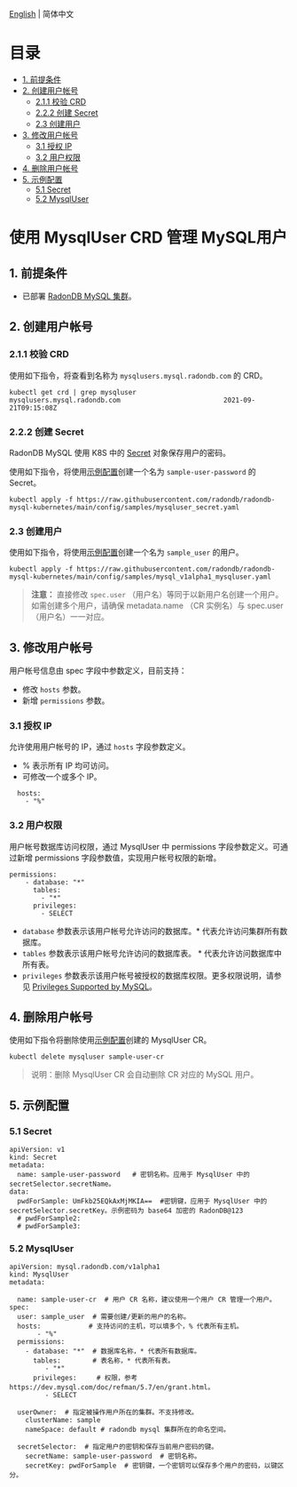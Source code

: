 [English](../en-us/mgt_mysqlusser.md) | 简体中文

目录
==========
   * [1. 前提条件](#1.-前提条件)
   * [2. 创建用户帐号](#2.-创建用户帐号)
      * [2.1.1 校验 CRD](#2.1.1-校验-CRD)
      * [2.2.2 创建 Secret](#2.2.2-创建-Secret)
      * [2.3 创建用户](#2.3-创建用户)
   * [3. 修改用户帐号](#3.-修改用户帐号)
      * [3.1 授权 IP](#3.1-授权-IP)
      * [3.2 用户权限](#3.2-用户权限)
   * [4. 删除用户帐号](#4.-删除用户帐号)
   * [5. 示例配置](#5.-示例配置)
      * [5.1 Secret](#5.1-Secret)
      * [5.2 MysqlUser](#5.2-MysqlUser)

# 使用 MysqlUser CRD 管理 MySQL用户

##  1. 前提条件

* 已部署 [RadonDB MySQL 集群](kubernetes/deploy_radondb-mysql_operator_on_k8s.md)。

##  2. 创建用户帐号

###  2.1.1 校验 CRD

使用如下指令，将查看到名称为 `mysqlusers.mysql.radondb.com` 的 CRD。

```plain
kubectl get crd | grep mysqluser
mysqlusers.mysql.radondb.com                          2021-09-21T09:15:08Z
```

###  2.2.2 创建 Secret

RadonDB MySQL 使用 K8S 中的 [Secret](https://kubernetes.io/docs/concepts/configuration/secret/) 对象保存用户的密码。

使用如下指令，将使用[示例配置](#Secret)创建一个名为 `sample-user-password` 的 Secret。

```plain
kubectl apply -f https://raw.githubusercontent.com/radondb/radondb-mysql-kubernetes/main/config/samples/mysqluser_secret.yaml
```

###  2.3 创建用户

使用如下指令，将使用[示例配置](#MysqlUser)创建一个名为 `sample_user` 的用户。

```plain
kubectl apply -f https://raw.githubusercontent.com/radondb/radondb-mysql-kubernetes/main/config/samples/mysql_v1alpha1_mysqluser.yaml 
```

> **注意：** 直接修改 `spec.user` （用户名）等同于以新用户名创建一个用户。如需创建多个用户，请确保 metadata.name （CR 实例名）与 spec.user（用户名）一一对应。

##  3. 修改用户帐号

用户帐号信息由 spec 字段中参数定义，目前支持：

* 修改 `hosts` 参数。
* 新增 `permissions` 参数。

###  3.1 授权 IP

允许使用用户帐号的 IP，通过 `hosts` 字段参数定义。

* % 表示所有 IP 均可访问。
* 可修改一个或多个 IP。

```plain
  hosts: 
    - "%"
```

###  3.2 用户权限

用户帐号数据库访问权限，通过 MysqlUser 中 permissions 字段参数定义。可通过新增 permissions 字段参数值，实现用户帐号权限的新增。

```plain
permissions:
    - database: "*"
      tables:
        - "*"
      privileges:
        - SELECT
```

* `database`  参数表示该用户帐号允许访问的数据库。* 代表允许访问集群所有数据库。
* `tables`  参数表示该用户帐号允许访问的数据库表。 * 代表允许访问数据库中所有表。
* `privileges`  参数表示该用户帐号被授权的数据库权限。更多权限说明，请参见 [Privileges Supported by MySQL](https://dev.mysql.com/doc/refman/5.7/en/grant.html)。

##  4. 删除用户帐号

使用如下指令将删除使用[示例配置](#MysqlUser)创建的 MysqlUser CR。

```plain
kubectl delete mysqluser sample-user-cr
```

>说明：删除 MysqlUser CR 会自动删除 CR 对应的 MySQL 用户。

##  5. 示例配置

###  5.1 Secret

```plain
apiVersion: v1
kind: Secret
metadata:
  name: sample-user-password   # 密钥名称。应用于 MysqlUser 中的 secretSelector.secretName。  
data:
  pwdForSample: UmFkb25EQkAxMjMKIA==  #密钥键，应用于 MysqlUser 中的 secretSelector.secretKey。示例密码为 base64 加密的 RadonDB@123
  # pwdForSample2:
  # pwdForSample3:
```

###  5.2 MysqlUser

```plain
apiVersion: mysql.radondb.com/v1alpha1
kind: MysqlUser
metadata:
 
  name: sample-user-cr  # 用户 CR 名称，建议使用一个用户 CR 管理一个用户。
spec:
  user: sample_user  # 需要创建/更新的用户的名称。
  hosts:            # 支持访问的主机，可以填多个，% 代表所有主机。 
       - "%"
  permissions:
    - database: "*"  # 数据库名称，* 代表所有数据库。 
      tables:        # 表名称，* 代表所有表。
         - "*"
      privileges:     # 权限，参考 https://dev.mysql.com/doc/refman/5.7/en/grant.html。
         - SELECT
  
  userOwner:  # 指定被操作用户所在的集群。不支持修改。  
    clusterName: sample
    nameSpace: default # radondb mysql 集群所在的命名空间。
  
  secretSelector:  # 指定用户的密钥和保存当前用户密码的键。
    secretName: sample-user-password  # 密钥名称。   
    secretKey: pwdForSample  # 密钥键，一个密钥可以保存多个用户的密码，以键区分。
```